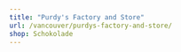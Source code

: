 ```yaml
---
title: "Purdy's Factory and Store"
url: /vancouver/purdys-factory-and-store/
shop: Schokolade
---
```

